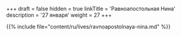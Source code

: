 +++
draft = false
hidden = true
linkTitle = 'Равноапостольная Нина'
description = '27 января'
weight = 27
+++

{{% include file="content/ru/lives/ravnoapostolnaya-nina.md" %}}

